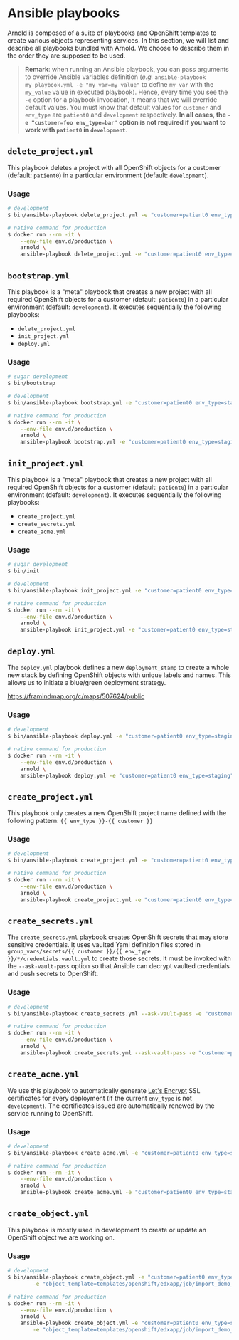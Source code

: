 # Ansible playbooks

Arnold is composed of a suite of playbooks and OpenShift templates to create
various objects representing services. In this section, we will list and
describe all playbooks bundled with Arnold. We choose to describe them in the
order they are supposed to be used.

> **Remark**: when running an Ansible playbook, you can pass arguments to
> override Ansible variables definition (_e.g._ `ansible-playbook my_playbook.yml -e "my_var=my_value"` to define `my_var` with the `my_value`
> value in executed playbook). Hence, every time you see the `-e` option for a
> playbook invocation, it means that we will override default values. You must
> know that default values for `customer` and `env_type` are `patient0` and
> `development` respectively. **In all cases, the `-e "customer=foo env_type=bar"` option is not required if you want to work with `patient0` in
> `development`**.

## `delete_project.yml`

This playbook deletes a project with all OpenShift objects for a customer
(default: `patient0`) in a particular environment (default: `development`).

### Usage

```bash
# development
$ bin/ansible-playbook delete_project.yml -e "customer=patient0 env_type=staging"

# native command for production
$ docker run --rm -it \
    --env-file env.d/production \
    arnold \
    ansible-playbook delete_project.yml -e "customer=patient0 env_type=staging"
```

## `bootstrap.yml`

This playbook is a "meta" playbook that creates a new project with all required
OpenShift objects for a customer (default: `patient0`) in a particular
environment (default: `development`).
It executes sequentially the following playbooks:

- `delete_project.yml`
- `init_project.yml`
- `deploy.yml`

### Usage

```bash
# sugar development
$ bin/bootstrap

# development
$ bin/ansible-playbook bootstrap.yml -e "customer=patient0 env_type=staging"

# native command for production
$ docker run --rm -it \
    --env-file env.d/production \
    arnold \
    ansible-playbook bootstrap.yml -e "customer=patient0 env_type=staging"
```

## `init_project.yml`

This playbook is a "meta" playbook that creates a new project with all required
OpenShift objects for a customer (default: `patient0`) in a particular
environment (default: `development`).
It executes sequentially the following playbooks:

- `create_project.yml`
- `create_secrets.yml`
- `create_acme.yml`

### Usage

```bash
# sugar development
$ bin/init

# development
$ bin/ansible-playbook init_project.yml -e "customer=patient0 env_type=staging"

# native command for production
$ docker run --rm -it \
    --env-file env.d/production \
    arnold \
    ansible-playbook init_project.yml -e "customer=patient0 env_type=staging"
```

## `deploy.yml`

The `deploy.yml` playbook defines a new `deployment_stamp` to create a whole new
stack by defining OpenShift objects with unique labels and names. This allows us
to initiate a blue/green deployment strategy.

https://framindmap.org/c/maps/507624/public

### Usage

```bash
# development
$ bin/ansible-playbook deploy.yml -e "customer=patient0 env_type=staging"

# native command for production
$ docker run --rm -it \
    --env-file env.d/production \
    arnold \
    ansible-playbook deploy.yml -e "customer=patient0 env_type=staging"
```

## `create_project.yml`

This playbook only creates a new OpenShift project name defined with the
following pattern: `{{ env_type }}-{{ customer }}`

### Usage

```bash
# development
$ bin/ansible-playbook create_project.yml -e "customer=patient0 env_type=staging"

# native command for production
$ docker run --rm -it \
    --env-file env.d/production \
    arnold \
    ansible-playbook create_project.yml -e "customer=patient0 env_type=staging"
```

## `create_secrets.yml`

The `create_secrets.yml` playbook creates OpenShift secrets that may store
sensitive credentials. It uses vaulted Yaml definition files stored in
`group_vars/secrets/{{ customer }}/{{ env_type }}/*/credentials.vault.yml` to
create those secrets. It must be invoked with the `--ask-vault-pass` option so
that Ansible can decrypt vaulted credentials and push secrets to OpenShift.

### Usage

```bash
# development
$ bin/ansible-playbook create_secrets.yml --ask-vault-pass -e "customer=patient0 env_type=staging"

# native command for production
$ docker run --rm -it \
    --env-file env.d/production \
    arnold \
    ansible-playbook create_secrets.yml --ask-vault-pass -e "customer=patient0 env_type=staging"
```

## `create_acme.yml`

We use this playbook to automatically generate [Let's
Encrypt](https://letsencrypt.org) SSL certificates for every deployment (if the
current `env_type` is not `development`). The certificates issued are
automatically renewed by the service running to OpenShift.

### Usage

```bash
# development
$ bin/ansible-playbook create_acme.yml -e "customer=patient0 env_type=staging"

# native command for production
$ docker run --rm -it \
    --env-file env.d/production \
    arnold \
    ansible-playbook create_acme.yml -e "customer=patient0 env_type=staging"
```

## `create_object.yml`

This playbook is mostly used in development to create or update an OpenShift
object we are working on.

### Usage

```bash
# development
$ bin/ansible-playbook create_object.yml -e "customer=patient0 env_type=staging" \
        -e "object_template=templates/openshift/edxapp/job/import_demo_course.yml.j2"

# native command for production
$ docker run --rm -it \
    --env-file env.d/production \
    arnold \
    ansible-playbook create_object.yml -e "customer=patient0 env_type=staging" \
        -e "object_template=templates/openshift/edxapp/job/import_demo_course.yml.j2"
```
